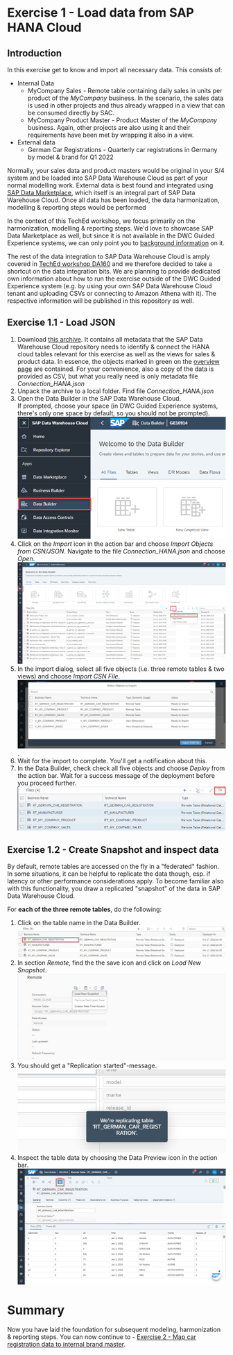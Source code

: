 # Exercise 1 - Load data from SAP HANA Cloud


## Introduction
In this exercise get to know and import all necessary data. This consists of: 
- Internal Data 
    - MyCompany Sales - Remote table containing daily sales in units per product of the *MyCompany* business. In the scenario, the sales data is used in other projects and thus already wrapped in a view that can be consumed directly by SAC. 
    - MyCompany Product Master - Product Master of the *MyCompany* business. Again, other projects are also using it and their requirements have been met by wrapping it also in a view. 
- External data
    - German Car Registrations - Quarterly car registrations in Germany by model & brand for Q1 2022

Normally, your sales data and product masters would be original in your S/4 system and be loaded into SAP Data Warehouse Cloud as part of your normal modelling work. External data is best found and integrated using [SAP Data Marketplace](https://blogs.sap.com/2021/12/13/sap-data-warehouse-cloud-data-marketplace-an-overview/), which itself is an integral part of SAP Data Warehouse Cloud. Once all data has been loaded, the data harmonization, modelling & reporting steps would be performed

In the context of this TechEd workshop, we focus primarily on the harmonization, modelling & reporting steps. We'd love to showcase SAP Data Marketplace as well, but since it is not available in the DWC Guided Experience systems, we can only point you to [background information](https://blogs.sap.com/2021/12/13/sap-data-warehouse-cloud-data-marketplace-an-overview/) on it. 

The rest of the data integration to SAP Data Warehouse Cloud is amply covered in [TechEd workshop DA160](https://github.com/SAP-samples/teched2022-DA160) and we therefore decided to take a shortcut on the data integration bits. We are planning to provide dedicated own information about how to run the exercise outside of the DWC Guided Experience system (e.g. by using your own SAP Data Warehouse Cloud tenant and uploading CSVs or connecting to Amazon Athena with it). The respective information will be published in this repository as well.  

## Exercise 1.1 - Load JSON

1. Download [this archive](/TechEd_2022_DA262.zip). It contains all metadata that the SAP Data Warehouse Cloud repository needs to identify & connect the HANA cloud tables relevant for this exercise as well as the views for sales & product data. In essence, the objects marked in green on the [overview page](/exercises/overview/README.md) are contained. For your convenience, also a copy of the data is provided as CSV, but what you really need is only metadata file *Connection_HANA.json*
2. Unpack the archive to a local folder. Find file *Connection_HANA.json*
3. Open the Data Builder in the SAP Data Warehouse Cloud.   
If prompted, choose your space (in DWC Guided Experience systems, there's only one space by default, so you should not be prompted). <br> ![](images/open_data_builder.jpg)
3. Click on the *Import* icon in the action bar and choose *Import Objects from CSN/JSON*. Navigate to the file *Connection_HANA.json* and choose *Open*.  <br> ![](images/import_csn_json.png) 
4. In the import dialog, select all five objects (i.e. three remote tables & two views) and choose *Import CSN File*. <br> ![](images/import_dialog.jpg). 
5. Wait for the import to complete. You'll get a notification about this.
6. In the Data Builder, check check all five objects and choose *Deploy* from the action bar. Wait for a success message of the deployment before you proceed further.
<br> ![](images/mass_deploy.jpg)

## Exercise 1.2 - Create Snapshot and inspect data

By default, remote tables are accessed on the fly in a "federated" fashion. In some situations, it can be helpful to replicate the data though, esp. if latency or other performance considerations apply. To become  familiar also with this functionality, you draw a replicated "snapshot" of the data in SAP Data Warehouse Cloud.

For **each of the three remote tables**, do the following:
1. Click on the table name in the Data Builder. <br> ![](images/open_remote_table.jpg)
2. In section *Remote*, find the the save icon and click on *Load New Snapshot*.  <br> ![](images/load_snapshot.jpg)  
3. You should get a "Replication started"-message. <br>![](images/replication_started.jpg)  
4. Inspect the table data by choosing the Data Preview icon in the action bar. <br> ![](images/data_preview.jpg)

# Summary
Now you have laid the foundation for subsequent modeling, harmonization & reporting steps. You can now continue to - [Exercise 2 - Map car registration data to internal brand master](../ex2/README.md).

